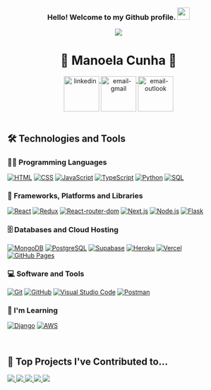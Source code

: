 <div>
 <h3 align="center">
    Hello! Welcome to my Github profile.
    <img src="https://media.giphy.com/media/hvRJCLFzcasrR4ia7z/giphy.gif" width="28">
 </h3>
    <p align="center">
      <a href="https://github.com/DenverCoder1/readme-typing-svg"><img src="https://readme-typing-svg.herokuapp.com/?lines=Full-Stack%20Development%20Student!;Always%20learning%20new%20things!&font=Fira%20Code&center=true&width=440&height=45&color=f75c7e&vCenter=true&size=22"></a>
    </p>
</div>

<div dsplay="inline-block" align="center">
 <h1>🦋 Manoela Cunha 🦋</h1>
 <a href="https://www.linkedin.com/in/manoela-cunha/" target="_blank">
    <img width="80px" src="https://img.icons8.com/bubbles/100/000000/linkedin.png" alt="linkedin" align="top" target="_blank">
 </a>
 <a href="mailto:manoela127@gmail.com">
    <img width="80px" src="https://img.icons8.com/bubbles/100/000000/gmail.png" alt="email-gmail" align="top"/>
 </a>
 <a href="mailto:manoela_fg@hotmail.com">
    <img width="80px" src="https://img.icons8.com/bubbles/100/000000/microsoft-outlook-2019.png" alt="email-outlook" align="top"/>
  </a>
</div>

</br>
  
## 🛠️ Technologies and Tools

### 👨‍💻 Programming Languages

<p>
    <a href="#"><img alt="HTML" src="https://img.shields.io/badge/HTML-E34F26.svg?logo=html5&logoColor=white"></a>
    <a href="#"><img alt="CSS" src="https://img.shields.io/badge/CSS-1572B6.svg?logo=css3&logoColor=white"></a>
    <a href="#"><img alt="JavaScript" src="https://img.shields.io/badge/JavaScript-F7DF1E.svg?logo=javascript&logoColor=black"></a>
    <a href="#"><img alt="TypeScript" src="https://img.shields.io/badge/TypeScript-007ACC.svg?logo=typescript&logoColor=white"></a>
    <a href="#"><img alt="Python" src="https://img.shields.io/badge/Python-14354C.svg?logo=python&logoColor=white"></a>
    <a href="#"><img alt="SQL" src="https://custom-icon-badges.herokuapp.com/badge/SQL-025E8C.svg?logo=database&logoColor=white"></a>
</p>

### 🧰 Frameworks, Platforms and Libraries

<p>
    <a href="#"><img alt="React" src="https://img.shields.io/badge/React-20232a.svg?logo=react&logoColor=%2361DAFB"></a>
    <a href="#"><img alt="Redux" src="https://img.shields.io/badge/Redux-593D88?logo=redux&logoColor=white"></a>
    <a href="#"><img alt="React-router-dom" src="https://img.shields.io/badge/React_Router-CA4245?logo=react-router&logoColor=white"></a>
    <a href="#"><img alt="Next.js" src="https://img.shields.io/badge/Next.js-black?logo=next.js&logoColor=white"></a>
    <a href="#"><img alt="Node.js" src="https://img.shields.io/badge/Node.js-43853D.svg?logo=node.js&logoColor=white"></a>
    <a href="#"><img alt="Flask" src="https://img.shields.io/badge/Flask-000000?logo=flask&logoColor=white"></a>
</p>

### 🗄️ Databases and Cloud Hosting

<p>
    <a href="#"><img alt="MongoDB" src ="https://img.shields.io/badge/MongoDB-4ea94b.svg?logo=mongodb&logoColor=white"></a>
    <a href="#"><img alt="PostgreSQL" src ="https://img.shields.io/badge/PostgreSQL-316192.svg?logo=postgresql&logoColor=white"></a>
    <a href="#"><img alt="Supabase" src ="https://img.shields.io/badge/Supabase-3ECF8E?logo=supabase&logoColor=white"></a>
    <a href="#"><img alt="Heroku" src="https://img.shields.io/badge/Heroku-430098.svg?logo=heroku&logoColor=white"></a>
    <a href="#"><img alt="Vercel" src="https://img.shields.io/badge/Vercel-000000.svg?logo=vercel&logoColor=white"></a>
    <a href="#"><img alt="GitHub Pages" src="https://img.shields.io/badge/GitHub%20Pages-327FC7.svg?logo=github&logoColor=white"></a>
</p>

### 💻 Software and Tools

<p>
    <a href="#"><img alt="Git" src="https://img.shields.io/badge/Git-F05033.svg?logo=git&logoColor=white"></a>
    <a href="#"><img alt="GitHub" src="https://img.shields.io/badge/GitHub-100000?logo=github&logoColor=white"></a>
    <a href="#"><img alt="Visual Studio Code" src="https://img.shields.io/badge/Visual%20Studio%20Code-0078d7.svg?logo=visual-studio-code&logoColor=white"></a>
    <a href="#"><img alt="Postman" src="https://img.shields.io/badge/Postman-FF6C37?logo=postman&logoColor=white"></a> 
</p>

### 🌱 I'm Learning
<p>
  <a href="#"><img alt="Django" src="https://img.shields.io/badge/Django-092E20?logo=django&logoColor=white"></a>
  <a href="#"><img alt="AWS" src="https://img.shields.io/badge/Amazon_AWS-232F3E?logo=amazon-aws&logoColor=white"></a>
</p>

</br>

## 📘 Top Projects I've Contributed to...

<!-- Repo info cards - https://github.com/anuraghazra/github-readme-stats -->
<p align="left">
<a href="https://github.com/ManoelaCunha/Quokkel">
  <img src="https://github-readme-stats.vercel.app/api/pin/?username=ManoelaCunha&repo=Quokkel&theme=react&bg_color=1F222E&title_color=F85D7F&icon_color=F8D866&hide_border=true&show_icons=false">
</a>
<a href="https://github.com/ManoelaCunha/quokka-services">
  <img src="https://github-readme-stats.vercel.app/api/pin/?username=ManoelaCunha&repo=quokka-services&theme=react&bg_color=1F222E&title_color=F85D7F&icon_color=F8D866&hide_border=true&show_icons=false">
</a>
<a href="https://github.com/ManoelaCunha/cookin-api">
  <img src="https://github-readme-stats.vercel.app/api/pin/?username=ManoelaCunha&repo=cookin-api&theme=react&bg_color=1F222E&title_color=F85D7F&icon_color=F8D866&hide_border=true&show_icons=false">
</a>
<a href="https://github.com/ManoelaCunha/cookin-receitas-afetivas">
  <img src="https://github-readme-stats.vercel.app/api/pin/?username=ManoelaCunha&repo=cookin-receitas-afetivas&theme=react&bg_color=1F222E&title_color=F85D7F&icon_color=F8D866&hide_border=true&show_icons=false">
</a>
<a href="https://github.com/ManoelaCunha/better-life-app">
  <img src="https://github-readme-stats.vercel.app/api/pin/?username=ManoelaCunha&repo=better-life-app&theme=react&bg_color=1F222E&title_color=F85D7F&icon_color=F8D866&hide_border=true&show_icons=false">
</a>

<!--
## 📊 Github Stats

<details> 
  <summary>💻 GitHub Profile Stats</summary>
  <br/>
   <a href="https://github.com/ManoelaCunha">
     <img height="180em" src="https://github-readme-stats.vercel.app/api?username=ManoelaCunha&show_icons=true&theme=react&bg_color=1F222E&title_color=F85D7F&icon_color=F8D866&hide_border=true&show_icons=false&include_all_commits=true&count_private=true"/>
   </a>
</details>
-->
